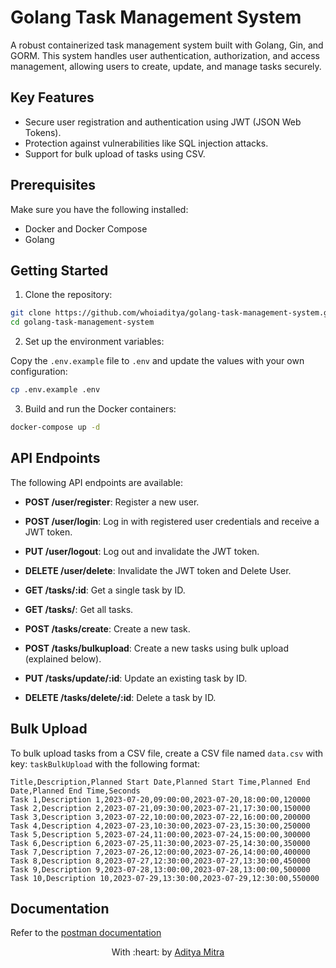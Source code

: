 # Golang Task Management System

A robust containerized task management system built with Golang, Gin, and GORM. This system handles user authentication, authorization, and access management, allowing users to create, update, and manage tasks securely.

## Key Features

- Secure user registration and authentication using JWT (JSON Web Tokens).
- Protection against vulnerabilities like SQL injection attacks.
- Support for bulk upload of tasks using CSV.

## Prerequisites

Make sure you have the following installed:

- Docker and Docker Compose
- Golang

## Getting Started

1. Clone the repository:

```bash
git clone https://github.com/whoiaditya/golang-task-management-system.git
cd golang-task-management-system
```

2. Set up the environment variables:

Copy the `.env.example` file to `.env` and update the values with your own configuration:

```bash
cp .env.example .env
```

3. Build and run the Docker containers:

```bash
docker-compose up -d
```

## API Endpoints

The following API endpoints are available:

- **POST /user/register**: Register a new user.
- **POST /user/login**: Log in with registered user credentials and receive a JWT token.
- **PUT /user/logout**: Log out and invalidate the JWT token.
- **DELETE /user/delete**: Invalidate the JWT token and Delete User.
  
- **GET /tasks/:id**: Get a single task by ID.
- **GET /tasks/**: Get all tasks.
- **POST /tasks/create**: Create a new task.
- **POST /tasks/bulkupload**: Create a new tasks using bulk upload (explained below).
- **PUT /tasks/update/:id**: Update an existing task by ID.
- **DELETE /tasks/delete/:id**: Delete a task by ID.

## Bulk Upload

To bulk upload tasks from a CSV file, create a CSV file named `data.csv` with key: `taskBulkUpload` with the following format:

```
Title,Description,Planned Start Date,Planned Start Time,Planned End Date,Planned End Time,Seconds
Task 1,Description 1,2023-07-20,09:00:00,2023-07-20,18:00:00,120000
Task 2,Description 2,2023-07-21,09:30:00,2023-07-21,17:30:00,150000
Task 3,Description 3,2023-07-22,10:00:00,2023-07-22,16:00:00,200000
Task 4,Description 4,2023-07-23,10:30:00,2023-07-23,15:30:00,250000
Task 5,Description 5,2023-07-24,11:00:00,2023-07-24,15:00:00,300000
Task 6,Description 6,2023-07-25,11:30:00,2023-07-25,14:30:00,350000
Task 7,Description 7,2023-07-26,12:00:00,2023-07-26,14:00:00,400000
Task 8,Description 8,2023-07-27,12:30:00,2023-07-27,13:30:00,450000
Task 9,Description 9,2023-07-28,13:00:00,2023-07-28,13:00:00,500000
Task 10,Description 10,2023-07-29,13:30:00,2023-07-29,12:30:00,550000
```
## Documentation
Refer to the [postman documentation](https://documenter.getpostman.com/view/16151723/2s946mZ9Zr)

<p align="center">
	With :heart: by <a href="https://github.com/whoisaditya" target="_blank">Aditya Mitra</a>
</p>
